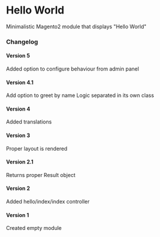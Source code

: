 # Hello World

Minimalistic Magento2 module that displays "Hello World"

### Changelog

#### Version 5
Added option to configure behaviour from admin panel

#### Version 4.1
Add option to greet by name
Logic separated in its own class

#### Version 4
Added translations

#### Version 3
Proper layout is rendered

#### Version 2.1
Returns proper Result object

#### Version 2
Added hello/index/index controller

#### Version 1
Created empty module